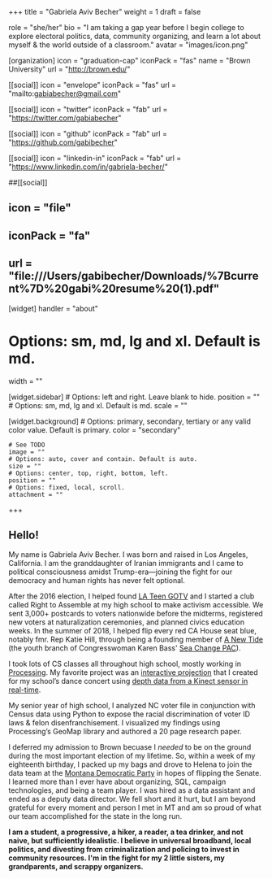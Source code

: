+++
title = "Gabriela Aviv Becher"
weight = 1
draft = false

role = "she/her"
bio = "I am taking a gap year before I begin college to explore electoral politics, data, community organizing, and learn a lot about myself & the world outside of a classroom."
avatar = "images/icon.png"

[organization]
  icon = "graduation-cap" 
  iconPack = "fas"
  name = "Brown University"
  url = "http://brown.edu/"

[[social]]
  icon = "envelope"
  iconPack = "fas"
  url = "mailto:gabiabecher@gmail.com"

[[social]]
  icon = "twitter"
  iconPack = "fab"
  url = "https://twitter.com/gabiabecher"

[[social]]
  icon = "github"
  iconPack = "fab"
  url = "https://github.com/gabibecher"
  
[[social]]
  icon = "linkedin-in"
  iconPack = "fab"
  url = "https://www.linkedin.com/in/gabriela-becher/"

##[[social]]
 ## icon = "file"
 ## iconPack = "fa"
 ## url = "file:///Users/gabibecher/Downloads/%7Bcurrent%7D%20gabi%20resume%20(1).pdf"

[widget]
  handler = "about"
    
  # Options: sm, md, lg and xl. Default is md.
  width = ""

  [widget.sidebar]
    # Options: left and right. Leave blank to hide.
    position = ""
    # Options: sm, md, lg and xl. Default is md.
    scale = ""
    
  [widget.background]
    # Options: primary, secondary, tertiary or any valid color value. Default is primary.
    color = "secondary"
    
    # See TODO
    image = ""
    # Options: auto, cover and contain. Default is auto.
    size = ""
    # Options: center, top, right, bottom, left.
    position = ""
    # Options: fixed, local, scroll.
    attachment = ""
+++

## Hello!

My name is Gabriela Aviv Becher. I was born and raised in Los Angeles, California. I am the granddaughter of Iranian immigrants and I came to political consciousness amidst Trump-era—joining the fight for our democracy and human rights has never felt optional. 

After the 2016 election, I helped found [LA Teen GOTV](https://www.instagram.com/lateengotv/?hl=en) and I started a club called Right to Assemble at my high school to make activism accessible. We sent 3,000+ postcards to voters nationwide before the midterms, registered new voters at naturalization ceremonies, and planned civics education weeks. In the summer of 2018, I helped flip every red CA House seat blue, notably fmr. Rep Katie Hill, through being a founding member of [A New Tide](https://www.anewtide.org/) (the youth branch of Congresswoman Karen Bass' [Sea Change PAC](https://seachangepac.org/)).

I took lots of CS classes all throughout high school, mostly working in [Processing](https://processing.org/). My favorite project was an [interactive projection](https://youtu.be/nBXnVbHJ61U?t=6) that I created for my school’s dance concert using [depth data from a Kinect sensor in real-time](https://youtu.be/JTVFNBmRcZ8).

My senior year of high school, I analyzed NC voter file in conjunction with Census data using Python to expose the racial discrimination of voter ID laws & felon disenfranchisement. I visualized my findings using Processing’s GeoMap library and authored a 20 page research paper.

I deferred my admission to Brown becuase I *needed* to be on the ground during the most important election of my lifetime. So, within a week of my eighteenth birthday, I packed up my bags and drove to Helena to join the data team at the [Montana Democratic Party](https://montanademocrats.org) in hopes of flipping the Senate. I learned more than I ever have about organizing, SQL, campaign technologies, and being a team player. I was hired as a data assistant and ended as a deputy data director. We fell short and it hurt, but I am beyond grateful for every moment and person I met in MT and am so proud of what our team accomplished for the state in the long run.

**I am a student, a progressive, a hiker, a reader, a tea drinker, and not naive, but sufficiently idealistic. I believe in universal broadband, local politics, and divesting from criminalization and policing to invest in community resources. I'm in the fight for my 2 little sisters, my grandparents, and scrappy organizers.**